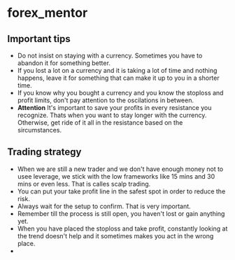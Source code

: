 # forex_mentor

## Important tips

* Do not insist on staying  with a currency. Sometimes you have to abandon it for something better.
* If you lost a lot on a currency and it is taking a lot of time and nothing happens, leave it  for something that can make it up to you in a shorter time.
* If you know why you bought a currency and you know the stoploss and profit limits, don't pay attention to the oscilations in between.
* **Attention** It's important to save your profits in every resistance you recognize. Thats when you want to stay longer with the currency. Otherwise, get ride of it all in the resistance based on the sircumstances.

## Trading strategy

* When we are still a new trader and we don't have enough money not to usee leverage, we stick with the low frameworks like 15 mins and 30 mins or even less. That is calles scalp trading.
* You can put your take profit line in the safest spot in order to reduce the risk.
* Always wait for the setup to confirm. That is very important.
* Remember till the process is still open, you haven't lost or gain anything yet. 
* When you have placed the stoploss and take profit, constantly looking at the trend doesn't help and it sometimes makes you act in the wrong place.
* 

